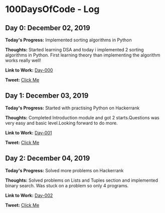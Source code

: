 # 100DaysOfCode - Log

## Day 0: December 02, 2019

**Today's Progress:** Implemented sorting algorithms in Python

**Thoughts:** Started learning DSA and today i implemented 2 sorting algorithms in Python. First learning theory than implementing the algorithm works really well! 

**Link to Work:** [Day-000](Programs/Day000)

**Tweet:** [Click Me](https://twitter.com/burjwalcodes/status/1201579299758903297)


## Day 1: December 03, 2019

**Today's Progress:** Started with practising Python on Hackerrank

**Thoughts:** Completed Introduction module and got 2 starts.Questions was very easy and basic level.Looking forward to do more.

**Link to Work:** [Day-001](Programs/Day001)

**Tweet:** [Click Me](https://twitter.com/burjwalcodes/status/1201887119322443776)


## Day 2: December 04, 2019

**Today's Progress:** Solved more problems on Hackerrank 

**Thoughts:** Solved problems on Lists and Tuples section and implemented binary search. Was stuck on a problem so only 4 programs.

**Link to Work:** [Day-002](Programs/Day002)

**Tweet:** [Click Me](https://twitter.com/burjwalcodes/status/1202229411228971009)
